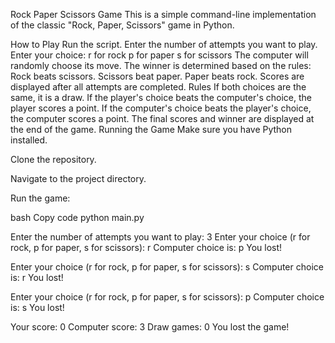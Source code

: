 Rock Paper Scissors Game
This is a simple command-line implementation of the classic "Rock, Paper, Scissors" game in Python.

How to Play
Run the script.
Enter the number of attempts you want to play.
Enter your choice:
r for rock
p for paper
s for scissors
The computer will randomly choose its move.
The winner is determined based on the rules:
Rock beats scissors.
Scissors beat paper.
Paper beats rock.
Scores are displayed after all attempts are completed.
Rules
If both choices are the same, it is a draw.
If the player's choice beats the computer's choice, the player scores a point.
If the computer's choice beats the player's choice, the computer scores a point.
The final scores and winner are displayed at the end of the game.
Running the Game
Make sure you have Python installed.

Clone the repository.

Navigate to the project directory.

Run the game:

bash
Copy code
python main.py

Enter the number of attempts you want to play: 3
Enter your choice (r for rock, p for paper, s for scissors): r
Computer choice is: p
You lost!

Enter your choice (r for rock, p for paper, s for scissors): s
Computer choice is: r
You lost!

Enter your choice (r for rock, p for paper, s for scissors): p
Computer choice is: s
You lost!

Your score: 0
Computer score: 3
Draw games: 0
You lost the game!

